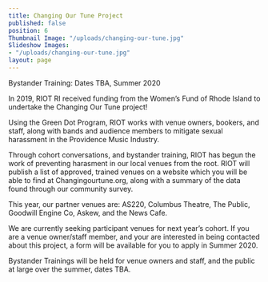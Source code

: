 ```yaml
---
title: Changing Our Tune Project
published: false
position: 6
Thumbnail Image: "/uploads/changing-our-tune.jpg"
Slideshow Images:
- "/uploads/changing-our-tune.jpg"
layout: page
---
```


Bystander Training: Dates TBA, Summer 2020

In 2019, RIOT RI received funding from the Women’s Fund of Rhode Island to undertake the Changing Our Tune project!
 
Using the Green Dot Program, RIOT works with venue owners, bookers, and staff, along with bands and audience members to mitigate sexual harassment in the Providence Music Industry.
 
Through cohort conversations, and bystander training, RIOT has begun the work of preventing harasment in our local venues from the root. RIOT will publish a list of approved, trained venues on a website which you will be able to find at Changingourtune.org, along with a summary of the data found through our community survey. 
 
This year, our partner venues are: AS220, Columbus Theatre, The Public, Goodwill Engine Co, Askew, and the News Cafe. 

We are currently seeking participant venues for next year’s cohort. If you are a venue owner/staff member, and your are interested in being contacted about this project, a form will be available for you to apply in Summer 2020. 
 
Bystander Trainings will be held for venue owners and staff, and the public at large over the summer, dates TBA.
